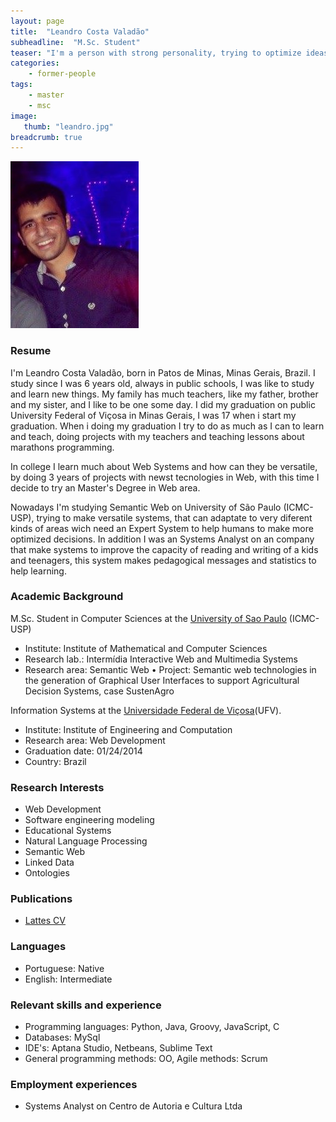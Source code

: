 ```yaml
---
layout: page
title:  "Leandro Costa Valadão"
subheadline:  "M.Sc. Student"
teaser: "I'm a person with strong personality, trying to optimize ideas for better processes."
categories:
    - former-people
tags:
    - master
    - msc
image:
   thumb: "leandro.jpg"
breadcrumb: true
---
```

![John's photo](/images/leandro.jpg)

### Resume
I'm Leandro Costa Valadão, born in Patos de Minas, Minas Gerais, Brazil. I study since I was 6 years old, always in public schools, I was like to study and learn new things. My family has much teachers, like my father, brother and my sister, and I like to be one some day. I did my graduation on public University Federal of Viçosa in Minas Gerais, I was 17 when i start my graduation. When i doing my graduation I try to do as much as I can to learn and teach, doing projects with my teachers and teaching lessons about marathons programming.

In college I learn much about Web Systems and how can they be versatile, by doing 3 years of projects with newst tecnologies in Web, with this time I decide to try an Master's Degree in Web area.

Nowadays I'm studying Semantic Web on University of São Paulo (ICMC-USP), trying to make versatile systems, that can adaptate to very diferent kinds of areas wich need an Expert System to help humans to make more optimized decisions. In addition I was an Systems Analyst on an company that make systems to improve the capacity of reading and writing of a kids and teenagers, this system makes pedagogical messages and statistics to help learning.


### Academic Background

M.Sc. Student in Computer Sciences at the [University of Sao Paulo](http://www.icmc.usp.br/Portal/) (ICMC-USP) 
* Institute: Institute of Mathematical and Computer Sciences
* Research lab.: Intermídia Interactive Web and Multimedia Systems
* Research area: Semantic Web
• Project: Semantic web technologies in the generation of Graphical User Interfaces to support Agricultural Decision Systems, case SustenAgro

Information Systems at the [Universidade Federal de Viçosa](http://www.ufv.br/)(UFV). 
* Institute: Institute of Engineering and Computation
* Research area: Web Development
* Graduation date: 01/24/2014
* Country: Brazil

### Research Interests
* Web Development
* Software engineering modeling
* Educational Systems
* Natural Language Processing
* Semantic Web 
* Linked Data
* Ontologies


### Publications
* [Lattes CV]( http://lattes.cnpq.br/3131965652341737) 

### Languages
* Portuguese:	Native
* English:		Intermediate



### Relevant skills and experience
* Programming languages: Python, Java, Groovy, JavaScript, C
* Databases: MySql
* IDE's: Aptana Studio, Netbeans, Sublime Text
* General programming methods: OO, Agile methods: Scrum

### Employment experiences
* Systems Analyst on Centro de Autoria e Cultura Ltda
